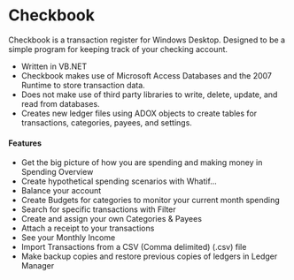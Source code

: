 # Checkbook
Checkbook is a transaction register for Windows Desktop. Designed to be a simple program for keeping track of your checking account.

* Written in VB.NET
* Checkbook makes use of Microsoft Access Databases and the 2007 Runtime to store transaction data.
* Does not make use of third party libraries to write, delete, update, and read from databases.
* Creates new ledger files using ADOX objects to create tables for transactions, categories, payees, and settings.

#### Features
* Get the big picture of how you are spending and making money in Spending Overview
* Create hypothetical spending scenarios with Whatif...
* Balance your account
* Create Budgets for categories to monitor your current month spending
* Search for specific transactions with Filter
* Create and assign your own Categories & Payees
* Attach a receipt to your transactions
* See your Monthly Income
* Import Transactions from a CSV (Comma delimited) (.csv) file
* Make backup copies and restore previous copies of ledgers in Ledger Manager
